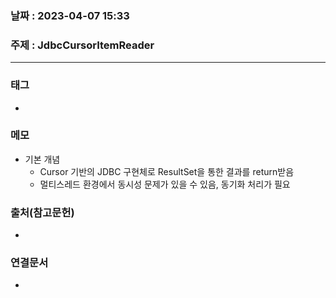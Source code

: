 ### 날짜 : 2023-04-07 15:33
### 주제 : JdbcCursorItemReader
---
### 태그
* 

### 메모
* 기본 개념
	* Cursor 기반의 JDBC 구현체로 ResultSet을 통한 결과를 return받음
	* 멀티스레드 환경에서 동시성 문제가 있을 수 있음, 동기화 처리가 필요

### 출처(참고문헌)
-  

### 연결문서
- 